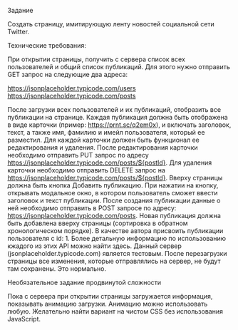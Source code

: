 Задание

Создать страницу, имитирующую ленту новостей социальной сети Twitter.


Технические требования:

При открытии страницы, получить с сервера список всех пользователей и общий список публикаций. Для этого нужно отправить GET запрос на следующие два адреса:

https://jsonplaceholder.typicode.com/users
https://jsonplaceholder.typicode.com/posts


После загрузки всех пользователей и их публикаций, отобразить все публикации на странице.
Каждая публикация должна быть отображена в виде карточки (пример: https://prnt.sc/q2em0x), и включать заголовок, текст, а также имя, фамилию и имейл пользователя, который ее разместил.
Для каждой карточки должен быть функционал ее редактирования и удаления.
После редактирования карточки необходимо отправить PUT запрос по адресу https://jsonplaceholder.typicode.com/posts/${postId}.
Для удаления карточки необходимо отправить DELETE запрос на https://jsonplaceholder.typicode.com/posts/${postId}.
Вверху страницы должна быть кнопка Добавить публикацию. При нажатии на кнопку, открывать модальное окно, в котором пользователь сможет ввести заголовок и текст публикации. После создания публикации данные о ней необходимо отправить в POST запросе по адресу: https://jsonplaceholder.typicode.com/posts. Новая публикация должна быть добавлена вверху страницы (сортировка в обратном хронологическом порядке). В качестве автора присвоить публикации пользователя с id: 1.
Более детальную информацию по использованию кжадого из этих API можно найти здесь.
Данный сервер (jsonplaceholder.typicode.com) является тестовым. После перезагрузки страницы все изменения, которые отправлялись на сервер, не будут там сохранены. Это нормально.


Необязательное задание продвинутой сложности

Пока с сервера при открытии страницы загружается информация, показывать анимацию загрузки. Анимацию можно использовать любую. Желательно найти вариант на чистом CSS без использования JavaScript.